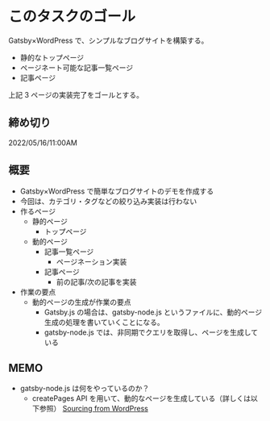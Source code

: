 # このタスクのゴール

Gatsby×WordPress で、シンプルなブログサイトを構築する。

- 静的なトップページ
- ページネート可能な記事一覧ページ
- 記事ページ

上記 3 ページの実装完了をゴールとする。

## 締め切り

2022/05/16/11:00AM

## 概要

- Gatsby×WordPress で簡単なブログサイトのデモを作成する
- 今回は、カテゴリ・タグなどの絞り込み実装は行わない
- 作るページ
  - 静的ページ
    - トップページ
  - 動的ページ
    - 記事一覧ページ
      - ページネーション実装
    - 記事ページ
      - 前の記事/次の記事を実装
- 作業の要点
  - 動的ページの生成が作業の要点
    - Gatsby.js の場合は、gatsby-node.js というファイルに、動的ページ生成の処理を書いていくことになる。
    - gatsby-node.js では、非同期でクエリを取得し、ページを生成している

## MEMO

- gatsby-node.js は何をやっているのか？
  - createPages API を用いて、動的なページを生成している（詳しくは以下参照）
    [Sourcing from WordPress](https://www.gatsbyjs.com/docs/how-to/sourcing-data/sourcing-from-wordpress/#using-wordpress-data)
